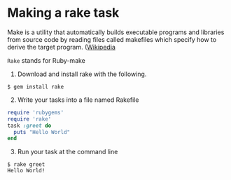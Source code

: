 # Making a rake task

Make is a utility that automatically builds executable programs and libraries from source code by reading files called makefiles which specify how to derive the target program. ([Wikipedia](http://en.wikipedia.org/wiki/Make_(software))

`Rake` stands for Ruby-make

1. Download and install rake with the following.
```
$ gem install rake
```

2. Write your tasks into a file named Rakefile
```ruby
require 'rubygems'
require 'rake'
task :greet do
  puts "Hello World"
end
```

3. Run your task at the command line
```
$ rake greet
Hello World!
```
